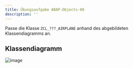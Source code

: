 ```yaml
---
title: Übungsaufgabe ABAP-Objects-08
description: ''
---
```


Passe die Klasse `ZCL_???_AIRPLANE` anhand des abgebildeten Klassendiagramms an.

## Klassendiagramm
![image](https://user-images.githubusercontent.com/47243617/210181599-29683743-6046-49ac-ab01-28344e97a758.png)
